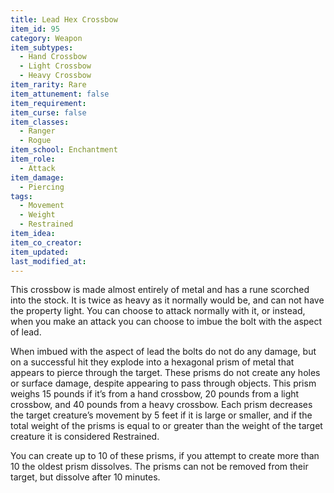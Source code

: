 ```yaml
---
title: Lead Hex Crossbow
item_id: 95
category: Weapon
item_subtypes:
  - Hand Crossbow
  - Light Crossbow
  - Heavy Crossbow
item_rarity: Rare
item_attunement: false
item_requirement:
item_curse: false
item_classes:
  - Ranger
  - Rogue
item_school: Enchantment
item_role:
  - Attack
item_damage:
  - Piercing
tags:
  - Movement
  - Weight
  - Restrained
item_idea:
item_co_creator:
item_updated:
last_modified_at:
---
```


This crossbow is made almost entirely of metal and has a rune scorched into the stock. It is twice as heavy as it normally would be, and can not have the property light. You can choose to attack normally with it, or instead, when you make an attack you can choose to imbue the bolt with the aspect of lead.

When imbued with the aspect of lead the bolts do not do any damage, but on a successful hit they explode into a hexagonal prism of metal that appears to pierce through the target. These prisms do not create any holes or surface damage, despite appearing to pass through objects. This prism weighs 15 pounds if it’s from a hand crossbow, 20 pounds from a light crossbow, and 40 pounds from a heavy crossbow. Each prism decreases the target creature’s movement by 5 feet if it is large or smaller, and if the total weight of the prisms is equal to or greater than the weight of the target creature it is considered Restrained. 

You can create up to 10 of these prisms, if you attempt to create more than 10 the oldest prism dissolves. The prisms can not be removed from their target, but dissolve after 10 minutes.